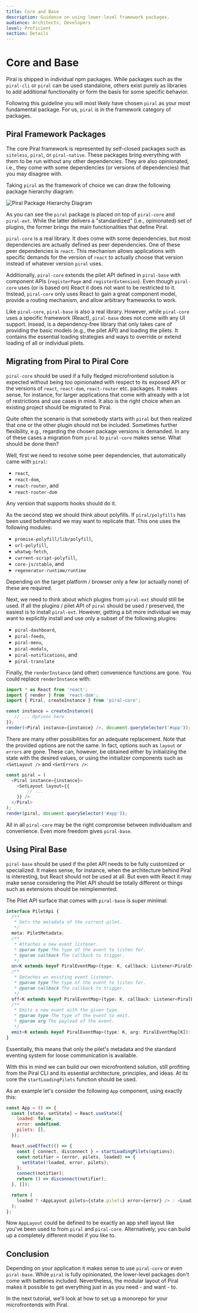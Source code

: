 ```yaml
---
title: Core and Base
description: Guidance on using lower-level framework packages.
audience: Architects, Developers
level: Proficient
section: Details
---
```


# Core and Base

Piral is shipped in individual npm packages. While packages such as the `piral-cli` or `piral` can be used standalone, others exist purely as libraries to add additional functionality or form the basis for some specific behavior.

Following this guideline you will most likely have chosen `piral` as your most fundamental package. For us, `piral` is in the framework category of packages.

## Piral Framework Packages

The core Piral framework is represented by self-closed packages such as `siteless`, `piral`, or `piral-native`. These packages bring everything with them to be run without any other dependencies. They are also opinionated, i.e., they come with some dependencies (or versions of dependencies) that you may disagree with.

Taking `piral` as the framework of choice we can draw the following package hierarchy diagram.

![Piral Package Hierarchy Diagram](../diagrams/blocks.svg)

As you can see the `piral` package is placed on top of `piral-core` and `piral-ext`. While the latter delivers a "standardized" (i.e., opinionated) set of plugins, the former brings the main functionalities that define Piral.

`piral-core` is a real library. It does come with some dependencies, but most dependencies are actually defined as peer dependencies. One of these peer dependencies is `react`. This mechanism allows applications with specific demands for the version of `react` to actually choose that version instead of whatever version `piral` uses.

Additionally, `piral-core` extends the pilet API defined in `piral-base` with component APIs (`registerPage` and `registerExtension`). Even though `piral-core` uses (or is based on) React it does not want to be restricted to it. Instead, `piral-core` only uses React to gain a great component model, provide a routing mechanism, and allow arbitrary frameworks to work.

Like `piral-core`, `piral-base` is also a real library. However, while `piral-core` uses a specific framework (React), `piral-base` does not come with any UI support. Insead, is a dependency-free library that only takes care of providing the basic models (e.g., the pilet API) and loading the pilets. It contains the essential loading strategies and ways to override or extend loading of all or individual pilets.

## Migrating from Piral to Piral Core

`piral-core` should be used if a fully fledged microfrontend solution is expected without being too opinionated with respect to its exposed API or the versions of `react`, `react-dom`, `react-router` etc. packages. It makes sense, for instance, for larger applications that come with already with a lot of restrictions and use cases in mind. It also is the right choice when an existing project should be migrated to Piral.

Quite often the scenario is that somebody starts with `piral` but then realized that one or the other plugin should not be included. Sometimes further flexibility, e.g., regarding the chosen package versions is demanded. In any of these cases a migration from `piral` to `piral-core` makes sense. What should be done then?

Well, first we need to resolve some peer dependencies, that automatically came with `piral`:

- `react`,
- `react-dom`,
- `react-router`, and
- `react-router-dom`

Any version that supports hooks should do it.

As the second step we should think about polyfills. If `piral/polyfills` has been used beforehand we may want to replicate that. This one uses the following modules:

- `promise-polyfill/lib/polyfill`,
- `url-polyfill`,
- `whatwg-fetch`,
- `current-script-polyfill`,
- `core-js/stable`, and
- `regenerator-runtime/runtime`

Depending on the target platform / browser only a few (or actually none) of these are required.

Next, we need to think about which plugins from `piral-ext` should still be used. If all the plugins / pilet API of `piral` should be used / preserved, the easiest is to install `piral-ext`. However, getting a bit more individual we may want to explicitly install and use only a subset of the following plugins:

- `piral-dashboard`,
- `piral-feeds`,
- `piral-menu`,
- `piral-modals`,
- `piral-notifications`, and
- `piral-translate`

Finally, the `renderInstance` (and other) convenience functions are gone. You could replace `renderInstance` with:

```js
import * as React from 'react';
import { render } from 'react-dom';
import { Piral, createInstance } from 'piral-core';

const instance = createInstance({
   // ... Options here
});
render(<Piral instance={instance} />, document.querySelector('#app'));
```

There are many other possibilities for an adequate replacement. Note that the provided options are not the same. In fact, options such as `layout` or `errors` are gone. These can, however, be obtained either by initializing the state with the desired values, or using the initializer components such as `<SetLayout />` and `<SetErrors />`:

```js
const piral = (
  <Piral instance={instance}>
    <SetLayout layout={{
        // ...
    }} />
  </Piral>
);
render(piral, document.querySelector('#app'));
```

All in all `piral-core` may be the right compromise between individualism and convenience. Even more freedom gives `piral-base`.

## Using Piral Base

`piral-base` should be used if the pilet API needs to be fully customized or specialized. It makes sense, for instance, when the architecture behind Piral is interesting, but React should not be used at all. But even with React it may make sense considering the Pilet API should be totally different or things such as extensions should be reimplemented.

The Pilet API surface that comes with `piral-base` is super minimal:

```ts
interface PiletApi {
  /**
   * Gets the metadata of the current pilet.
   */
  meta: PiletMetadata;
  /**
   * Attaches a new event listener.
   * @param type The type of the event to listen for.
   * @param callback The callback to trigger.
   */
  on<K extends keyof PiralEventMap>(type: K, callback: Listener<PiralEventMap[K]>): PiletApi;
  /**
   * Detaches an existing event listener.
   * @param type The type of the event to listen for.
   * @param callback The callback to trigger.
   */
  off<K extends keyof PiralEventMap>(type: K, callback: Listener<PiralEventMap[K]>): PiletApi;
  /**
   * Emits a new event with the given type.
   * @param type The type of the event to emit.
   * @param arg The payload of the event.
   */
  emit<K extends keyof PiralEventMap>(type: K, arg: PiralEventMap[K]): PiletApi;
}
```

Essentially, this means that only the pilet's metadata and the standard eventing system for loose communication is available.

With this in mind we can build our own microfrontend solution, still profiting from the Piral CLI and its essential architecture, principles, and ideas. At its core the `startLoadingPilets` function should be used.

As an example let's consider the following `App` component, using exactly this:

```js
const App = () => {
  const [state, setState] = React.useState({
    loaded: false,
    error: undefined,
    pilets: [],
  });

  React.useEffect(() => {
    const { connect, disconnect } = startLoadingPilets(options);
    const notifier = (error, pilets, loaded) => {
      setState(!loaded, error, pilets);
    };
    connect(notifier);
    return () => disconnect(notifier);
  }, []);

  return (
    loaded ? <AppLayout pilets={state.pilets} error={error} /> : <LoadingSpinner />
  );
};
```

Now `AppLayout` could be defined to be exactly an app shell layout like you've been used to from `piral` and `piral-core`. Alternatively, you can build up a completely different model if you like to.

## Conclusion

Depending on your application it makes sense to use `piral-core` or even `piral-base`. While `piral` is fully opinionated, the lower-level packages don't come with batteries included. Nevertheless, the modular layout of Piral makes it possible to get everything just in as you need - and want - to.

In the next tutorial, we'll look at how to set up a monorepo for your microfrontends with Piral.
